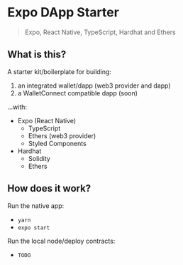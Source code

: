 # Expo DApp Starter

> Expo, React Native, TypeScript, Hardhat and Ethers

## What is this?

A starter kit/boilerplate for building:

1. an integrated wallet/dapp (web3 provider and dapp)
2. a WalletConnect compatible dapp (soon)

...with:

- Expo (React Native)
  - TypeScript
  - Ethers (web3 provider)
  - Styled Components
- Hardhat
  - Solidity
  - Ethers

## How does it work?

Run the native app:

- `yarn`
- `expo start`

Run the local node/deploy contracts:

- `TODO`

